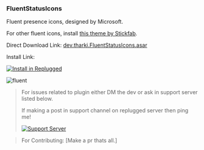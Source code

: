 ### FluentStatusIcons

Fluent presence icons, designed by Microsoft.

For other fluent icons, install [this theme by Stickfab](https://github.com/zuzumi-f/pc-fluenticons).

Direct Download Link: [dev.tharki.FluentStatusIcons.asar](https://github.com/TharkiDev/FluentStatusIcons/releases/latest/download/dev.tharki.FluentStatusIcons.asar)

Install Link:


[![Install in Replugged](https://img.shields.io/badge/-Install%20in%20Replugged-blue?style=for-the-badge&logo=none)](https://replugged.dev/install?identifier=dev.tharki.FluentStatusIcons)

![fluent](https://i.imgur.com/8I17Thq.png)

> For issues related to plugin either DM the dev or ask in support server listed below.
>
>If making a post in support channel on replugged server then ping me!
>
> [![Support Server](https://discordapp.com/api/guilds/919649417005506600/widget.png?style=banner3)](https://discord.gg/SgKSKyh9gY)

> For Contributing: [Make a pr thats all.]
